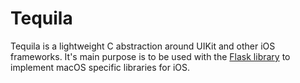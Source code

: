 # Tequila

Tequila is a lightweight C abstraction around UIKit and other iOS frameworks. It's main purpose is to be used with the [Flask library](TODO) to implement macOS specific libraries for iOS.
